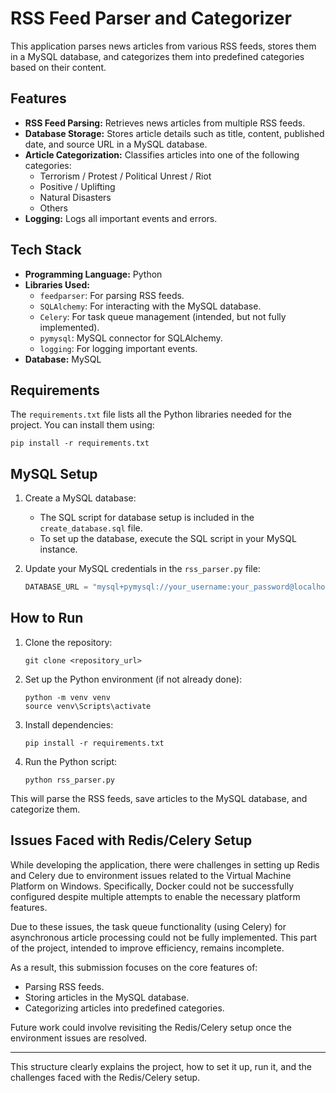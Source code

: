 # RSS Feed Parser and Categorizer

This application parses news articles from various RSS feeds, stores them in a MySQL database, and categorizes them into predefined categories based on their content.

## Features

- **RSS Feed Parsing:** Retrieves news articles from multiple RSS feeds.
- **Database Storage:** Stores article details such as title, content, published date, and source URL in a MySQL database.
- **Article Categorization:** Classifies articles into one of the following categories:
  - Terrorism / Protest / Political Unrest / Riot
  - Positive / Uplifting
  - Natural Disasters
  - Others
- **Logging:** Logs all important events and errors.

## Tech Stack

- **Programming Language:** Python
- **Libraries Used:**
  - `feedparser`: For parsing RSS feeds.
  - `SQLAlchemy`: For interacting with the MySQL database.
  - `Celery`: For task queue management (intended, but not fully implemented).
  - `pymysql`: MySQL connector for SQLAlchemy.
  - `logging`: For logging important events.
- **Database:** MySQL

## Requirements

The `requirements.txt` file lists all the Python libraries needed for the project. You can install them using:
```
pip install -r requirements.txt
```

## MySQL Setup

1. Create a MySQL database:
   - The SQL script for database setup is included in the `create_database.sql` file.
   - To set up the database, execute the SQL script in your MySQL instance.

2. Update your MySQL credentials in the `rss_parser.py` file:
   ```python
   DATABASE_URL = "mysql+pymysql://your_username:your_password@localhost/news_db"
   ```

## How to Run

1. Clone the repository:
   ```
   git clone <repository_url>
   ```

2. Set up the Python environment (if not already done):
   ```
   python -m venv venv
   source venv\Scripts\activate
   ```

3. Install dependencies:
   ```
   pip install -r requirements.txt
   ```

4. Run the Python script:
   ```
   python rss_parser.py
   ```

This will parse the RSS feeds, save articles to the MySQL database, and categorize them.

## Issues Faced with Redis/Celery Setup

While developing the application, there were challenges in setting up Redis and Celery due to environment issues related to the Virtual Machine Platform on Windows. Specifically, Docker could not be successfully configured despite multiple attempts to enable the necessary platform features.

Due to these issues, the task queue functionality (using Celery) for asynchronous article processing could not be fully implemented. This part of the project, intended to improve efficiency, remains incomplete.

As a result, this submission focuses on the core features of:
- Parsing RSS feeds.
- Storing articles in the MySQL database.
- Categorizing articles into predefined categories.

Future work could involve revisiting the Redis/Celery setup once the environment issues are resolved.

---

This structure clearly explains the project, how to set it up, run it, and the challenges faced with the Redis/Celery setup.
